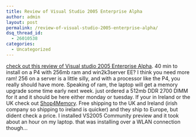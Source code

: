```yaml
---
title: Review of Visual Studio 2005 Enterprise Alpha
author: admin
layout: post
permalink: /review-of-visual-studio-2005-enterprise-alpha/
dsq_thread_id:
  - 26010538
categories:
  - Uncategorized
---
```

[check out this review of Visual studio 2005 Enterprise Alpha][1]. 40 min to install on a P4 with 256mb ram and win2k3server EE? I think you need more ram! 256 on a server is a little silly, and with a processor like the P4, you really should have more. Speaking of ram, the laptop will get a memory upgrade some time early next week. just ordered a 512mb DDR 2700 DIMM for it and it should be here either monday or tuesday. If your in Ireland or the UK check out [Shop4Memory][2]. Free shipping to the UK and Ireland (irish company so shipping to ireland is quicker) and they ship to Europe, but dident check a price. I installed VS2005 Community preview and it took about an hour on my laptop. that was installing over a WLAN connection though&#8230;

 [1]: http://www.activewin.com/reviews/previews/vs2005alpha/index.shtml
 [2]: http://www.shop4memory.com